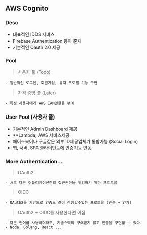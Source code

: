 ## AWS Cognito

### Desc

- 대표적인 IDDS 서비스
- Firebase Authentication 등이 존재
- 기본적인 Oauth 2.0 제공

### Pool

> 사용자 풀 (Todo)

    - 일반적인 로그인, 회원가입, 유저 프로필 기능 구현

> 자격 증명 풀 (Later)

    - 특정 사용자에게 AWS IAM권한을 부여

### User Pool (사용자 풀)

- 기본적인 Admin Dashboard 제공
- \*\*Lambda, AWS 서비스제공
- 페이스북이나 구글같은 외부 ID제공업체가 통합가능 (Social Login)
- 앱, 서버, SPA 클라이언트에 인증기능 연동

### More Authentication...

> OAuth2

    - 서로 다른 어플리케이션간의 접근권한을 위임하기 위한 프로토콜

> OIDC

    - OAuth2를 기반으로 인증도 같이 진행할수있는 프로토콜 (인증 + 인가)

> OAuth2 + OIDC를 사용한다면 이점

    - 다른 언어를 사용하더라도, 기술스택의 구애받지 않고 인증을 구현할 수 있다.
    - Node, Golang, React ...
